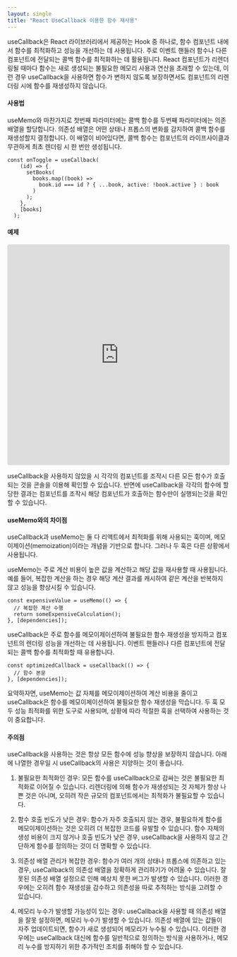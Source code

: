 ```yaml
---
layout: single
title: "React UseCallback 이용한 함수 재사용"
---
```


useCallback은 React 라이브러리에서 제공하는 Hook 중 하나로, 함수 컴포넌트 내에서 함수를 최적화하고 성능을 개선하는 데 사용됩니다.
주로 이벤트 핸들러 함수나 다른 컴포넌트에 전달되는 콜백 함수를 최적화하는 데 활용됩니다.
React 컴포넌트가 리렌더링될 때마다 함수는 새로 생성되는 불필요한 메모리 사용과 연산을 초래할 수 있는데, 이런 경우 useCallback을 사용하면 함수가 변하지 않도록 보장하면서도 컴포넌트의 리렌더링 시에 함수를 재생성하지 않습니다.

#### 사용법
useMemo와 마찬가지로 첫번째 파라미터에는 콜백 함수를 두번째 파라미터에는 의존 배열을 할당합니다.
의존성 배열은 어떤 상태나 프롭스의 변화를 감지하여 콜백 함수를 재생성할지 결정합니다.
이 배열이 비어있다면, 콜백 함수는 컴포넌트의 라이프사이클과 무관하게 최초 렌더링 시 한 번만 생성됩니다.

    const onToggle = useCallback(
        (id) => {
          setBooks(
            books.map((book) =>
              book.id === id ? { ...book, active: !book.active } : book
            )
          );
        },
        [books]
      );
	  

#### 예제 

<iframe src="https://codesandbox.io/embed/react-use-callback-37drk?fontsize=14&hidenavigation=1&theme=dark"
     style="width:100%; height:500px; border:0; border-radius: 4px; overflow:hidden;"
     title="react-use-callback"
     allow="accelerometer; ambient-light-sensor; camera; encrypted-media; geolocation; gyroscope; hid; microphone; midi; payment; usb; vr; xr-spatial-tracking"
     sandbox="allow-forms allow-modals allow-popups allow-presentation allow-same-origin allow-scripts"
   ></iframe>
   
useCallback을 사용하지 않았을 시 각각의 컴포넌트를 조작시 다른 모든 함수가 호출되는 것을 콘솔을 이용해 확인할 수 있습니다.
반면에 useCallback을 각각의 함수에 할당한 결과는 컴포넌트를 조작시 해당 컴포넌트가 호출하는 함수만이 실행되는것을 확인할 수 있습니다.

#### useMemo와의 차이점

useCallback과 useMemo는 둘 다 리액트에서 최적화를 위해 사용되는 훅이며, 메모이제이션(memoization)이라는 개념을 기반으로 합니다. 그러나 두 훅은 다른 상황에서 사용됩니다.

useMemo는 주로 계산 비용이 높은 값을 계산하고 해당 값을 재사용할 때 사용됩니다. 예를 들어, 복잡한 계산을 하는 경우 해당 계산 결과를 캐시하여 같은 계산을 반복하지 않고 성능을 향상시킬 수 있습니다.

    const expensiveValue = useMemo(() => {
      // 복잡한 계산 수행
      return someExpensiveCalculation();
    }, [dependencies]);
    
useCallback은 주로 함수를 메모이제이션하여 불필요한 함수 재생성을 방지하고 컴포넌트의 렌더링 성능을 개선하는 데 사용됩니다. 이벤트 핸들러나 다른 컴포넌트에 전달되는 콜백 함수를 최적화할 때 유용합니다.

    const optimizedCallback = useCallback(() => {
      // 함수 본문
    }, [dependencies]);
    
요약하자면, useMemo는 값 자체를 메모이제이션하여 계산 비용을 줄이고 useCallback은 함수를 메모이제이션하여 불필요한 함수 재생성을 막습니다. 두 훅 모두 성능 최적화를 위한 도구로 사용되며, 상황에 따라 적절한 훅을 선택하여 사용하는 것이 중요합니다.

#### 주의점
useCallback을 사용하는 것은 항상 모든 함수에 성능 향상을 보장하지 않습니다.
아래에 나열한 경우일 시 useCallback의 사용은 지양하는 것이 좋습니다.

1. 불필요한 최적화인 경우: 모든 함수를 useCallback으로 감싸는 것은 불필요한 최적화로 이어질 수 있습니다. 리렌더링에 의해 함수가 재생성되는 것 자체가 항상 나쁜 것은 아니며, 오히려 작은 규모의 컴포넌트에서는 최적화가 불필요할 수 있습니다.

2. 함수 호출 빈도가 낮은 경우: 함수가 자주 호출되지 않는 경우, 불필요하게 함수를 메모이제이션하는 것은 오히려 더 복잡한 코드를 유발할 수 있습니다. 함수 자체의 생성 비용이 크지 않거나 호출 빈도가 낮은 경우, useCallback을 사용하지 않고 간단하게 함수를 정의하는 것이 더 명확할 수 있습니다.

3. 의존성 배열 관리가 복잡한 경우: 함수가 여러 개의 상태나 프롭스에 의존하고 있는 경우, useCallback의 의존성 배열을 정확하게 관리하기가 어려울 수 있습니다. 잘못된 의존성 배열 설정으로 인해 예상치 못한 버그가 발생할 수 있습니다. 이러한 경우에는 오히려 함수 재생성을 감수하고 의존성을 따로 추적하는 방식을 고려할 수 있습니다.

4. 메모리 누수가 발생할 가능성이 있는 경우: useCallback을 사용할 때 의존성 배열을 잘못 설정하면, 메모리 누수가 발생할 수 있습니다. 의존성 배열에 있는 값들이 자주 업데이트되면, 함수가 새로 생성되어 메모리가 누수될 수 있습니다. 이러한 경우에는 useCallback 대신에 함수를 일반적으로 정의하는 방식을 사용하거나, 메모리 누수를 방지하기 위한 추가적인 조치를 취해야 할 수 있습니다.
